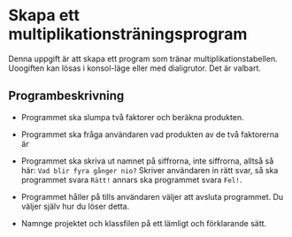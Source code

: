 # Skapa ett multiplikationsträningsprogram

Denna uppgift är att skapa ett program som tränar multiplikationstabellen.
Uoogiften kan lösas i konsol-läge eller med dialigrutor. Det är valbart.
## Programbeskrivning
* Programmet ska slumpa två faktorer och beräkna produkten.

* Programmet ska fråga användaren vad produkten av de två faktorerna är
* Programmet ska skriva ut namnet på siffrorna, inte siffrorna, alltså så här:
``Vad blir fyra gånger nio?``
Skriver användaren in rätt svar, så ska programmet svara ``Rätt!`` annars ska programmet svara ``Fel!``.
* Programmet håller på tills användaren väljer att avsluta programmet. Du väljer själv hur du löser detta.
* Namnge projektet och klassfilen på ett lämligt och förklarande sätt.
